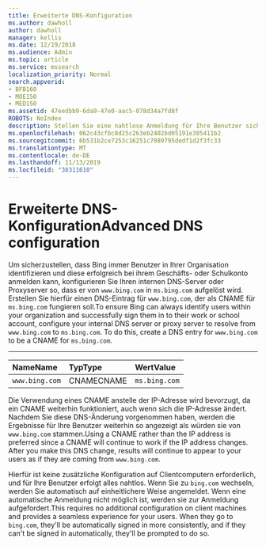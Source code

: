 ```yaml
---
title: Erweiterte DNS-Konfiguration
ms.author: dawholl
author: dawholl
manager: kellis
ms.date: 12/19/2018
ms.audience: Admin
ms.topic: article
ms.service: mssearch
localization_priority: Normal
search.appverid:
- BFB160
- MOE150
- MED150
ms.assetid: 47eedbb9-6da9-47e0-aac5-078d34a7fd8f
ROBOTS: NoIndex
description: Stellen Sie eine nahtlose Anmeldung für Ihre Benutzer sicher, indem Sie Ihre DNS-Server mit einem CNAME konfigurieren.
ms.openlocfilehash: 062c43cfbc8d25c263eb2402bd05191e385411b2
ms.sourcegitcommit: 6b531b2ce7253c16251c7089795dedf1d2f3fc33
ms.translationtype: MT
ms.contentlocale: de-DE
ms.lasthandoff: 11/13/2019
ms.locfileid: "38311610"
---
```

# <a name="advanced-dns-configuration"></a><span data-ttu-id="818e1-103">Erweiterte DNS-Konfiguration</span><span class="sxs-lookup"><span data-stu-id="818e1-103">Advanced DNS configuration</span></span>

<span data-ttu-id="818e1-p101">Um sicherzustellen, dass Bing immer Benutzer in Ihrer Organisation identifizieren und diese erfolgreich bei ihrem Geschäfts- oder Schulkonto anmelden kann, konfigurieren Sie Ihren internen DNS-Server oder Proxyserver so, dass er von `www.bing.com` in `ms.bing.com` aufgelöst wird. Erstellen Sie hierfür einen DNS-Eintrag für `www.bing.com`, der als CNAME für `ms.bing.com` fungieren soll.</span><span class="sxs-lookup"><span data-stu-id="818e1-p101">To ensure Bing can always identify users within your organization and successfully sign them in to their work or school account, configure your internal DNS server or proxy server to resolve from `www.bing.com` to `ms.bing.com`. To do this, create a DNS entry for `www.bing.com` to be a CNAME for `ms.bing.com`.</span></span>
  
****

|<span data-ttu-id="818e1-106">**Name**</span><span class="sxs-lookup"><span data-stu-id="818e1-106">**Name**</span></span>|<span data-ttu-id="818e1-107">**Typ**</span><span class="sxs-lookup"><span data-stu-id="818e1-107">**Type**</span></span>|<span data-ttu-id="818e1-108">**Wert**</span><span class="sxs-lookup"><span data-stu-id="818e1-108">**Value**</span></span>|
|:-----|:-----|:-----|
|`www.bing.com`  <br/> |<span data-ttu-id="818e1-109">CNAME</span><span class="sxs-lookup"><span data-stu-id="818e1-109">CNAME</span></span>  <br/> |`ms.bing.com`  <br/> |
   
<span data-ttu-id="818e1-p102">Die Verwendung eines CNAME anstelle der IP-Adresse wird bevorzugt, da ein CNAME weiterhin funktioniert, auch wenn sich die IP-Adresse ändert. Nachdem Sie diese DNS-Änderung vorgenommen haben, werden die Ergebnisse für Ihre Benutzer weiterhin so angezeigt als würden sie von `www.bing.com` stammen.</span><span class="sxs-lookup"><span data-stu-id="818e1-p102">Using a CNAME rather than the IP address is preferred since a CNAME will continue to work if the IP address changes. After you make this DNS change, results will continue to appear to your users as if they are coming from `www.bing.com`.</span></span> 
  
<span data-ttu-id="818e1-p103">Hierfür ist keine zusätzliche Konfiguration auf Clientcomputern erforderlich, und für Ihre Benutzer erfolgt alles nahtlos. Wenn Sie zu `bing.com` wechseln, werden Sie automatisch auf einheitlichere Weise angemeldet. Wenn eine automatische Anmeldung nicht möglich ist, werden sie zur Anmeldung aufgefordert.</span><span class="sxs-lookup"><span data-stu-id="818e1-p103">This requires no additional configuration on client machines and provides a seamless experience for your users. When they go to `bing.com`, they'll be automatically signed in more consistently, and if they can't be signed in automatically, they'll be prompted to do so.</span></span>
